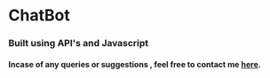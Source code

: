 # ChatBot

### Built using API's and Javascript

#### Incase of any queries or suggestions , feel free to contact me [here](mailto:amittiwary710@gmail.com).
